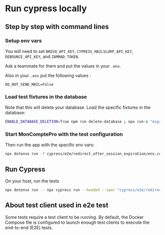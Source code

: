 # Run cypress locally

## Step by step with command lines

### Setup env vars

You will need to set `BREVO_API_KEY`, `CYPRESS_MAILSLURP_API_KEY`, `DEBOUNCE_API_KEY`, and `ZAMMAD_TOKEN`.

Ask a teammate for them and put the values in your `.env`.

Also in your `.env` put the following values :

```dotenv
DO_NOT_SEND_MAIL=False
```

### Load test fixtures in the database

Note that this will delete your database. Load the specific fixtures in the database:

```bash
ENABLE_DATABASE_DELETION=True npm run delete-database ; npx run-s "migrate up" "fixtures:load-ci cypress/e2e/redirect_after_session_expiration/fixtures.sql" "update-organization-info 2000"
```

### Start MonComptePro with the test configuration

Then run the app with the specific env vars:

```bash
npx dotenvx run -f cypress/e2e/redirect_after_session_expiration/env.conf -- npm run dev
```

## Run Cypress

On your host, run the tests

```bash
npx dotenvx run -- npx cypress run --headed --spec "cypress/e2e/redirect_after_session_expiration/index.cy.ts"
```

## About test client used in e2e test

Some tests require a test client to be running.
By default, the Docker Compose file is configured to launch enough test clients to execute the end-to-end (E2E) tests.
